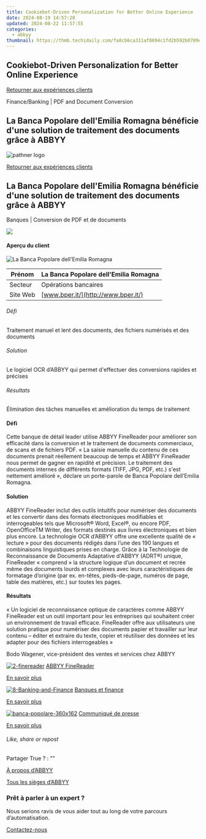 ```yaml
---
title: Cookiebot-Driven Personalization for Better Online Experience
date: 2024-08-19 14:57:28
updated: 2024-08-22 11:57:55
categories:
  - abbyy
thumbnail: https://thmb.techidaily.com/fa8cb6ca311af8694c1fd2b592b0789e69f6337924778efc705315343e4f909c.jpg
---
```


## Cookiebot-Driven Personalization for Better Online Experience

[Retourner aux expériences clients](https://tools.techidaily.com/abbyy/products/)

Finance/Banking | PDF and Document Conversion

## La Banca Popolare dell'Emilia Romagna bénéficie d'une solution de traitement des documents grâce à ABBYY

![pathner logo](https://content.abbyy.com/-/media/project/abbyy/abbyy/logos-white/fr/70634.png?h=40&iar=0&w=120)

[Retourner aux expériences clients](https://tools.techidaily.com/abbyy/products/)

## La Banca Popolare dell'Emilia Romagna bénéficie d'une solution de traitement des documents grâce à ABBYY

Banques | Conversion de PDF et de documents 

![](https://static1.abbyy.com/abbyycommedia/14766/malaysian-bank-1.jpg) 

#### Aperçu du client

![La Banca Popolare dell'Emilia Romagna](https://static1.abbyy.com/abbyycommedia/10530/logo_banca_pop_dellemilia_romagna_155_22.png) 

| Prénom   | La Banca Popolare dell'Emilia Romagna |
| -------- | ------------------------------------- |
| Secteur  | Opérations bancaires                  |
| Site Web | [www.bper.it/](http://www.bper.it/)   |

###### Défi

Traitement manuel et lent des documents, des fichiers numérisés et des documents

###### Solution

Le logiciel OCR d’ABBYY qui permet d'effectuer des conversions rapides et précises

###### Résultats

Élimination des tâches manuelles et amélioration du temps de traitement

#### Défi

Cette banque de détail leader utilise ABBYY FineReader pour améliorer son efficacité dans la conversion et le traitement de documents commerciaux, de scans et de fichiers PDF. « La saisie manuelle du contenu de ces documents prenait réellement beaucoup de temps et ABBYY FineReader nous permet de gagner en rapidité et précision. Le traitement des documents internes de différents formats (TIFF, JPG, PDF, etc.) s'est nettement amélioré », déclare un porte-parole de Banca Popolare dell’Emilia Romagna.

#### Solution

ABBYY FineReader inclut des outils intuitifs pour numériser des documents et les convertir dans des formats électroniques modifiables et interrogeables tels que Microsoft® Word, Excel®, ou encore PDF, OpenOfficeTM Writer, des formats destinés aux livres électroniques et bien plus encore. La technologie OCR d’ABBYY offre une excellente qualité de « lecture » pour des documents rédigés dans l’une des 190 langues et combinaisons linguistiques prises en charge. Grâce à la Technologie de Reconnaissance de Documents Adaptative d'ABBYY (ADRT®) unique, FineReader « comprend » la structure logique d’un document et recrée même des documents lourds et complexes avec leurs caractéristiques de formatage d’origine (par ex. en-têtes, pieds-de-page, numéros de page, table des matières, etc.) sur toutes les pages.

#### Résultats 

 « Un logiciel de reconnaissance optique de caractères comme ABBYY FineReader est un outil important pour les entreprises qui souhaitent créer un environnement de travail efficace. FineReader offre aux utilisateurs une solution pratique pour numériser des documents papier et travailler sur leur contenu – éditer et extraire du texte, copier et réutiliser des données et les adapter pour des fichiers interrogeables »

 Bodo Wagener, vice-président des ventes et services chez ABBYY

[![2-finereader](https://static1.abbyy.com/abbyycommedia/14345/2-finereader.jpg)](https://tools.techidaily.com/abbyy/products/) [ABBYY FineReader](https://tools.techidaily.com/abbyy/products/) 

[En savoir plus](https://tools.techidaily.com/abbyy/products/) 

[![8-Banking-and-Finance](https://static4.abbyy.com/abbyycommedia/14358/8-banking-and-finance.jpg)](https://tools.techidaily.com/abbyy/products/) [Banques et finance](https://tools.techidaily.com/abbyy/products/) 

[En savoir plus](https://tools.techidaily.com/abbyy/products/) 

[![banca-popolare-360x162](https://static4.abbyy.com/abbyycommedia/19815/banca-popolare-360x162.jpg)](https://tools.techidaily.com/abbyy/products/) [Communiqué de presse](https://tools.techidaily.com/abbyy/products/) 

[En savoir plus](https://tools.techidaily.com/abbyy/products/) 

###### Like, share or repost

Partager  True ?  : "" 

[À propos d’ABBYY](https://tools.techidaily.com/abbyy/products/) 

[Tous les sièges d’ABBYY](https://tools.techidaily.com/abbyy/products/) 

### Prêt à parler à un expert ?

Nous serions ravis de vous aider tout au long de votre parcours d’automatisation.

[Contactez-nous](https://tools.techidaily.com/abbyy/products/)

<ins class="adsbygoogle"
     style="display:block"
     data-ad-format="autorelaxed"
     data-ad-client="ca-pub-7571918770474297"
     data-ad-slot="1223367746"></ins>



<ins class="adsbygoogle"
     style="display:block"
     data-ad-client="ca-pub-7571918770474297"
     data-ad-slot="8358498916"
     data-ad-format="auto"
     data-full-width-responsive="true"></ins>
